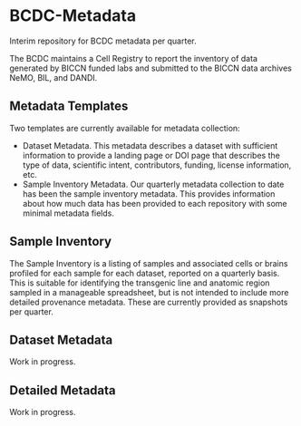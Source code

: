 # BCDC-Metadata
Interim repository for BCDC metadata per quarter.

The BCDC maintains a Cell Registry to report the inventory of data generated by BICCN funded labs and submitted to the BICCN data archives NeMO, BIL, and DANDI. 

## Metadata Templates
Two templates are currently available for metadata collection:
* Dataset Metadata.  This metadata describes a dataset with sufficient information to provide a landing page or DOI page that describes the type of data, scientific intent, contributors, funding, license information, etc. 
* Sample Inventory Metadata.   Our quarterly metadata collection to date has been the sample inventory metadata. This provides information about how much data has been provided to each repository with some minimal metadata fields.   

## Sample Inventory
The Sample Inventory is a listing of samples and associated cells or brains profiled for each sample for each dataset, reported on a quarterly basis. This is suitable for identifying the transgenic line and anatomic region sampled in a manageable spreadsheet, but is not intended to include more detailed provenance metadata. These are currently provided as snapshots per quarter.

## Dataset Metadata
Work in progress.

## Detailed Metadata
Work in progress.
